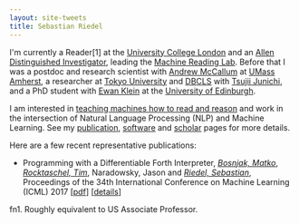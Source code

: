 ```yaml
---
layout: site-tweets
title: Sebastian Riedel
---
```


I'm currently a Reader[1] at the [University College London](http://www.ucl.ac.uk) and an [Allen Distinguished Investigator](http://www.pgafamilyfoundation.org/programs/investigators-fellows/key-initiative/adi-artificial-intelligence-awards), leading the [Machine Reading Lab](http://mr.cs.ucl.ac.uk/). Before that I was a postdoc and research scientist with [Andrew McCallum](http://people.cs.umass.edu/~mccallum/) at [UMass Amherst](http://cs.umass.edu), a researcher at [Tokyo University](http://www.u-tokyo.ac.jp/en/) and [DBCLS](http://dbcls.rois.ac.jp/en/) with [Tsujii Junichi](http://en.wikipedia.org/wiki/Jun'ichi_Tsujii), and a PhD student with [Ewan Klein](http://homepages.inf.ed.ac.uk/ewan/) at the [University of Edinburgh](http://www.ed.ac.uk/home).

I am interested in [teaching machines how to read and reason](http://mr.cs.ucl.ac.uk/) and work in the intersection of Natural Language Processing (NLP) and Machine Learning. See my [publication](/publications/all.html), [software](/software.html) and [scholar](http://scholar.google.com/citations?user=AcCtcrsAAAAJ&hl=en) pages for more details.

Here are a few recent representative publications:

<ul>
<li class="pubitem">
<span class="title">Programming with a Differentiable Forth Interpreter</span>,
<span class="author"><a href="http://matko.info/"><i>Bosnjak, Matko</i></a>, <a href="http://rockt.github.io/"><i>Rocktaschel, Tim</i></a>, Naradowsky, Jason and <a href="http://riedelcastro.github.com/"><i>Riedel, Sebastian</i></a></span>,
<span class="booktitle">Proceedings of the 34th International Conference on Machine Learning (ICML)</span>
<span class="year">2017</span>
[<a href="https://arxiv.org/abs/1605.06640">pdf</a>]
[<a href="details/bosnjak2017forth.html">details</a>]
</li>
</ul>

fn1. Roughly equivalent to US Associate Professor.
